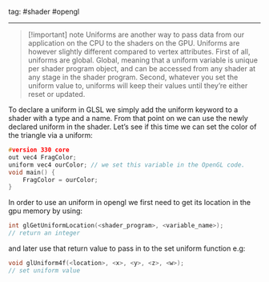 tag: #shader #opengl 

---
> [!important] note
> Uniforms are another way to pass data from our application on the CPU to the shaders on the GPU. Uniforms are however slightly different compared to vertex attributes. First of all, uniforms are global. Global, meaning that a uniform variable is unique per shader program object, and can be accessed from any shader at any stage in the shader program. Second, whatever you set the uniform value to, uniforms will keep their values until they’re either reset or updated.

To declare a uniform in GLSL we simply add the uniform keyword to a shader with a type and a name. From that point on we can use the newly declared uniform in the shader. Let’s see if this time we can set the color of the triangle via a uniform:

```cpp
#version 330 core
out vec4 FragColor;
uniform vec4 ourColor; // we set this variable in the OpenGL code.
void main() {
    FragColor = ourColor;
}
```

In order to use an uniform in opengl we first need to get its location in the gpu memory by using:

```cpp
int glGetUniformLocation(<shader_program>, <variable_name>);
// return an integer
```

and later use that return value to pass in to the set uniform function e.g:

```cpp
void glUniform4f(<location>, <x>, <y>, <z>, <w>);
// set uniform value
```

